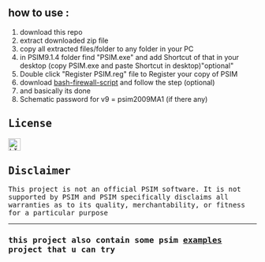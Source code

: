 <h2>how to use :</h2>
<ol>
	<li>download this repo</li>
	<li>extract downloaded zip file</li>
	<li>copy all extracted files/folder to any folder in your PC</li>
	<li>in PSIM9.1.4 folder find "PSIM.exe" and add Shortcut of that in your desktop (copy PSIM.exe and paste Shortcut in desktop)"optional"</li>
	<li>Double click "Register PSIM.reg" file to Register your copy of PSIM</li>
	<li>download <a href="https://github.com/1999AZZAR/bash-firewall-script" target="_blank">bash-firewall-script</a> and follow the step (optional)</li>                     <li>and basically its done</li>
	<li>Schematic password for v9 = psim2009MA1 (if there any)</li>
	</ol>
<div>
<samp>
<h2>License</h2>
<a href="https://github.com/1999AZZAR/PSIM-9.1.4/blob/master/LICENSE"><img src="https://img.shields.io/github/license/1999azzar/PSIM-9.1.4?style=for-the-badge" height="25"
     alt="LICENSE" /></a>

<h2>Disclaimer</h2>
This project is not an official PSIM software. It is not supported by PSIM and PSIM specifically disclaims all warranties as to its quality, merchantability, or fitness for a particular purpose

-----
<h3>this project also contain some psim <a href="https://github.com/1999AZZAR/PSIM-9.1.4/tree/master/PSIM%209.1.4/examples" target="_blank">examples</a> project that u can try</h3>
